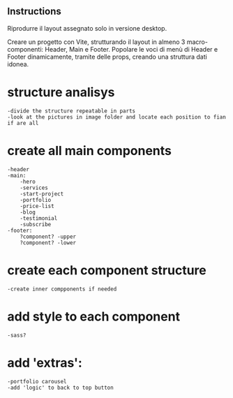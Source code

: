 ## Instructions

Riprodurre il layout assegnato solo in versione desktop.

Creare un progetto con Vite, strutturando il layout in almeno 3 macro-componenti: Header,
Main e Footer. Popolare le voci di menù di Header e Footer dinamicamente, tramite delle
props, creando una struttura dati idonea.

# structure analisys
    -divide the structure repeatable in parts
    -look at the pictures in image folder and locate each position to fian if are all

# create all main components
    -header
    -main:
        -hero
        -services
        -start-project
        -portfolio
        -price-list
        -blog
        -testimonial
        -subscribe
    -footer:
        ?component? -upper
        ?component? -lower

# create each component structure
    -create inner compponents if needed

# add style to each component
    -sass?

# add 'extras':
    -portfolio carousel
    -add 'logic' to back to top button